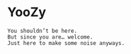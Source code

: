 # **YooZy**

```
You shouldn’t be here.  
But since you are… welcome.  
Just here to make some noise anyways.
```
